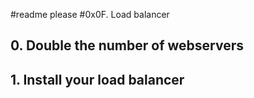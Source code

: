 #readme please
#0x0F. Load balancer
## 0. Double the number of webservers
## 1. Install your load balancer
